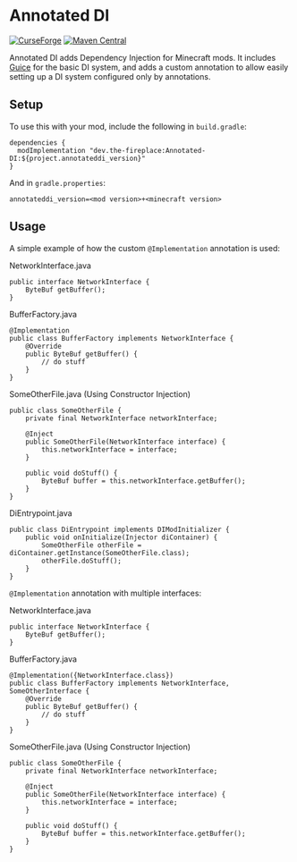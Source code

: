 # Annotated DI
[![CurseForge](http://cf.way2muchnoise.eu/short_501373_downloads.svg)](https://minecraft.curseforge.com/projects/annotated-di) [![Maven Central](https://maven-badges.herokuapp.com/maven-central/dev.the-fireplace/Annotated-DI/badge.png)](https://maven-badges.herokuapp.com/maven-central/dev.the-fireplace/Annotated-DI)

Annotated DI adds Dependency Injection for Minecraft mods. It includes [Guice](https://github.com/google/guice) for the basic DI system, and adds a custom annotation to allow easily setting up a DI system configured only by annotations.

## Setup
To use this with your mod, include the following in `build.gradle`:
```
dependencies {
  modImplementation "dev.the-fireplace:Annotated-DI:${project.annotateddi_version}"
}
```
And in `gradle.properties`:
```
annotateddi_version=<mod version>+<minecraft version>
```

## Usage
A simple example of how the custom `@Implementation` annotation is used:

NetworkInterface.java
```
public interface NetworkInterface {
    ByteBuf getBuffer();
}
```
BufferFactory.java
```
@Implementation
public class BufferFactory implements NetworkInterface {
    @Override
    public ByteBuf getBuffer() {
        // do stuff
    }
}
```
SomeOtherFile.java (Using Constructor Injection)
```
public class SomeOtherFile {
    private final NetworkInterface networkInterface;
    
    @Inject
    public SomeOtherFile(NetworkInterface interface) {
        this.networkInterface = interface;
    }
    
    public void doStuff() {
        ByteBuf buffer = this.networkInterface.getBuffer();
    }
}
```
DiEntrypoint.java
```
public class DiEntrypoint implements DIModInitializer {
    public void onInitialize(Injector diContainer) {
        SomeOtherFile otherFile = diContainer.getInstance(SomeOtherFile.class);
        otherFile.doStuff();
    }
}
```

`@Implementation` annotation with multiple interfaces:

NetworkInterface.java
```
public interface NetworkInterface {
    ByteBuf getBuffer();
}
```
BufferFactory.java
```
@Implementation({NetworkInterface.class})
public class BufferFactory implements NetworkInterface, SomeOtherInterface {
    @Override
    public ByteBuf getBuffer() {
        // do stuff
    }
}
```
SomeOtherFile.java (Using Constructor Injection)
```
public class SomeOtherFile {
    private final NetworkInterface networkInterface;
    
    @Inject
    public SomeOtherFile(NetworkInterface interface) {
        this.networkInterface = interface;
    }
    
    public void doStuff() {
        ByteBuf buffer = this.networkInterface.getBuffer();
    }
}
```
